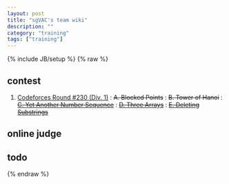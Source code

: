 ```yaml
---
layout: post
title: "sgVAC's team wiki"
description: ""
category: "training"
tags: ["training"]
---
```

{% include JB/setup %}
{% raw %}

## contest

1. [Codeforces Round #230 (Div. 1)][1]
:  <del>A. Blocked Points</del>
:  <del>B. Tower of Hanoi</del>
:  <del>[C. Yet Another Number Sequence][2]</del>
:  <del>[D. Three Arrays][3]</del>
:  <del>[E. Deleting Substrings][4]</del>

## online judge


## todo

[1]: http://codeforces.com/contest/392
[2]: http://codeforces.com/contest/392/problem/C
[3]: http://codeforces.com/contest/392/problem/D
[4]: http://codeforces.com/contest/392/problem/E

{% endraw %}

